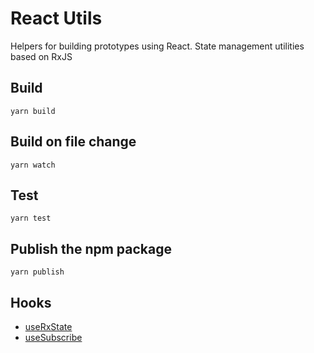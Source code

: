 # React Utils

Helpers for building prototypes using React.
State management utilities based on RxJS

## Build

    yarn build

## Build on file change

    yarn watch

## Test

    yarn test

## Publish the npm package

    yarn publish

## Hooks

- [useRxState](./src/useRxState)
- [useSubscribe](./src/useSubscribe)
